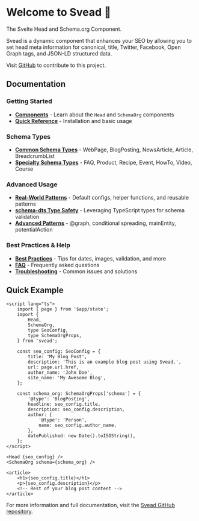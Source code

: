 <script lang="ts">
  import { Details } from '$lib/components'
</script>

# Welcome to Svead 🍺

The Svelte Head and Schema.org Component.

Svead is a dynamic component that enhances your SEO by allowing you to
set head meta information for canonical, title, Twitter, Facebook,
Open Graph tags, and JSON-LD structured data.

Visit [GitHub](https://github.com/spences10/svead) to contribute to
this project.

## Documentation

### Getting Started

- **[Components](./components)** - Learn about the `Head` and `SchemaOrg` components
- **[Quick Reference](./quick-reference)** - Installation and basic usage

### Schema Types

- **[Common Schema Types](./schema-types-content)** - WebPage, BlogPosting, NewsArticle, Article, BreadcrumbList
- **[Specialty Schema Types](./schema-types-specialty)** - FAQ, Product, Recipe, Event, HowTo, Video, Course

### Advanced Usage

- **[Real-World Patterns](./real-world-patterns)** - Default configs, helper functions, and reusable patterns
- **[schema-dts Type Safety](./schema-dts)** - Leveraging TypeScript types for schema validation
- **[Advanced Patterns](./advanced-patterns)** - @graph, conditional spreading, mainEntity, potentialAction

### Best Practices & Help

- **[Best Practices](./best-practices)** - Tips for dates, images, validation, and more
- **[FAQ](./faq)** - Frequently asked questions
- **[Troubleshooting](./troubleshooting)** - Common issues and solutions

## Quick Example

```svelte
<script lang="ts">
	import { page } from '$app/state';
	import {
		Head,
		SchemaOrg,
		type SeoConfig,
		type SchemaOrgProps,
	} from 'svead';

	const seo_config: SeoConfig = {
		title: 'My Blog Post',
		description: 'This is an example blog post using Svead.',
		url: page.url.href,
		author_name: 'John Doe',
		site_name: 'My Awesome Blog',
	};

	const schema_org: SchemaOrgProps['schema'] = {
		'@type': 'BlogPosting',
		headline: seo_config.title,
		description: seo_config.description,
		author: {
			'@type': 'Person',
			name: seo_config.author_name,
		},
		datePublished: new Date().toISOString(),
	};
</script>

<Head {seo_config} />
<SchemaOrg schema={schema_org} />

<article>
	<h1>{seo_config.title}</h1>
	<p>{seo_config.description}</p>
	<!-- Rest of your blog post content -->
</article>
```

For more information and full documentation, visit the
[Svead GitHub repository](https://github.com/spences10/svead).
